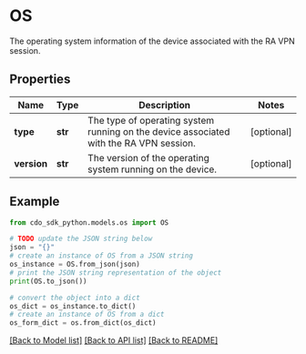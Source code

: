 # OS

The operating system information of the device associated with the RA VPN session.

## Properties

Name | Type | Description | Notes
------------ | ------------- | ------------- | -------------
**type** | **str** | The type of operating system running on the device associated with the RA VPN session. | [optional] 
**version** | **str** | The version of the operating system running on the device. | [optional] 

## Example

```python
from cdo_sdk_python.models.os import OS

# TODO update the JSON string below
json = "{}"
# create an instance of OS from a JSON string
os_instance = OS.from_json(json)
# print the JSON string representation of the object
print(OS.to_json())

# convert the object into a dict
os_dict = os_instance.to_dict()
# create an instance of OS from a dict
os_form_dict = os.from_dict(os_dict)
```
[[Back to Model list]](../README.md#documentation-for-models) [[Back to API list]](../README.md#documentation-for-api-endpoints) [[Back to README]](../README.md)


